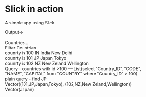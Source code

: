 # Slick in action
A simple app using Slick 

Output-><br />
<br />
Countries...<br />
Filter Countries...<br />
counrty is 100 IN India New Delhi<br />
counrty is 101 JP Japan Tokyo<br />
counrty is 102 NZ New Zeland Wellington<br />
Query - countries with id >100  ---List(select "Country_ID", "CODE", "NAME", "CAPITAL" from "COUNTRY" where "Country_ID" > 100)<br />
plain query - find JP<br />
Vector((101,JP,Japan,Tokyo), (102,NZ,New Zeland,Wellington))<br />
Vector(Japan)
